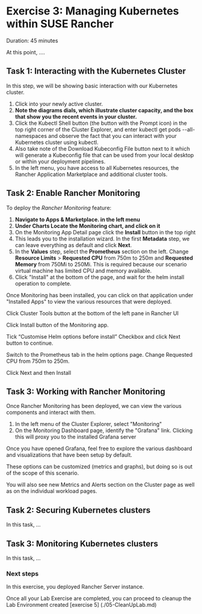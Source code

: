 



# Exercise 3: Managing Kubernetes within SUSE Rancher 

Duration: 45 minutes

At this point, ....



## Task 1: Interacting with the Kubernetes Cluster

In this step, we will be showing basic interaction with our Kubernetes cluster.

1. Click into your newly active cluster.
2. **Note the diagrams dials, which illustrate cluster capacity, and the box that show you the recent events in your cluster.**
3. Click the Kubectl Shell button (the button with the Prompt icon) in the top right corner of the Cluster Explorer, and enter kubectl get pods --all-namespaces and observe the fact that you can interact with your Kubernetes cluster using kubectl.
4. Also take note of the Download Kubeconfig File button next to it which will generate a Kubeconfig file that can be used from your local desktop or within your deployment pipelines.
5. In the left menu, you have access to all Kubernetes resources, the Rancher Application Marketplace and additional cluster tools.



## Task 2: Enable Rancher Monitoring

To deploy the *Rancher Monitoring* feature:

1. **Navigate to Apps & Marketplace. in the left menu**
2. **Under Charts Locate the Monitoring chart, and click on it**
3. On the Monitoring App Detail page click the **Install** button in the top right
4. This leads you to the installation wizard. In the first **Metadata** step, we can leave everything as default and click **Next**.
5. In the **Values** step, select the **Prometheus** section on the left. Change **Resource Limits** > **Requested CPU** from 750m to 250m and **Requested Memory** from 750Mi to 250Mi. This is required because our scenario virtual machine has limited CPU and memory available.
6. Click "Install" at the bottom of the page, and wait for the helm install operation to complete.

Once Monitoring has been installed, you can click on that application under "Installed Apps" to view the various resources that were deployed.

Click Cluster Tools button at the bottom of the left pane in Rancher UI

Click Install button of the Monitoring app.

Tick “Customise Helm options before install” Checkbox and click Next button to continue.

Switch to the Prometheus tab in the helm options page. Change Requested CPU from 750m to 250m.

Click Next and then Install



## Task 3: Working with Rancher Monitoring

Once Rancher Monitoring has been deployed, we can view the various components and interact with them.

1. In the left menu of the Cluster Explorer, select "Monitoring"
2. On the Monitoring Dashboard page, identify the "Grafana" link. Clicking this will proxy you to the installed Grafana server

Once you have opened Grafana, feel free to explore the various dashboard and visualizations that have been setup by default.

These options can be customized (metrics and graphs), but doing so is out of the scope of this scenario.

You will also see new Metrics and Alerts section on the Cluster page as well as on the individual workload pages.











## Task 2: Securing Kubernetes clusters

In this task, ...



## Task 3: Monitoring Kubernetes clusters

In this task, ...





### Next steps

In this exercise, you deployed Rancher Server instance.



Once all your Lab Exercise are completed, you can proceed to cleanup the Lab Environment created [exercise 5] (./05-CleanUpLab.md)



